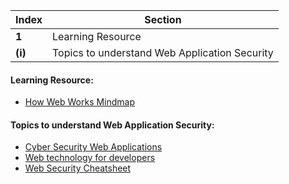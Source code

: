 Index | Section
---   | ---
**1** | Learning Resource
**(i)** | Topics to understand Web Application Security



#### Learning Resource:

 * [How Web Works Mindmap ](https://drive.google.com/file/d/1za7uHOte5vi2wvw3DT7w8bBrVcPpBmbf/view?usp=sharing)

#### Topics to understand Web Application Security:

  * [Cyber Security Web Applications](https://www.w3schools.com/cybersecurity/cybersecurity_web_applications.php)
  * [Web technology for developers](https://developer.mozilla.org/en-US/docs/Web)
  * [Web Security Cheatsheet](https://infosec.mozilla.org/guidelines/web_security)
